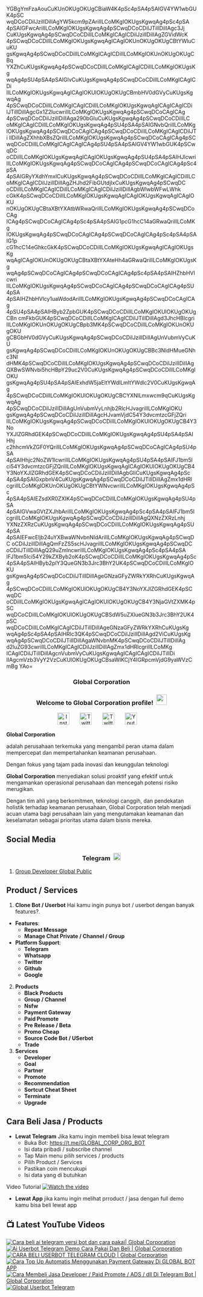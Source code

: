YGBgYmFzaAouCuKUnOKUgOKUgCBiaW4K4pSc4pSA4pSAIGV4YW1wbGUK4pSC
wqDCoCDilJzilIDilIAgYW5kcm9pZArilILCoMKgIOKUgsKgwqAg4pSc4pSA
4pSAIGFwcArilILCoMKgIOKUgsKgwqAg4pSCwqDCoCDilJTilIDilIAgc3Jj
CuKUgsKgwqAg4pSCwqDCoCDilILCoMKgICAgICDilJzilIDilIAgZGVidWcK
4pSCwqDCoCDilILCoMKgIOKUgsKgwqAgICAgIOKUnOKUgOKUgCBtYWluCuKU
gsKgwqAg4pSCwqDCoCDilILCoMKgICAgICDilILCoMKgIOKUnOKUgOKUgCBq
YXZhCuKUgsKgwqAg4pSCwqDCoCDilILCoMKgICAgICDilILCoMKgIOKUgsKg
wqAg4pSU4pSA4pSAIGlvCuKUgsKgwqAg4pSCwqDCoCDilILCoMKgICAgICDi
lILCoMKgIOKUgsKgwqAgICAgIOKUlOKUgOKUgCBmbHV0dGVyCuKUgsKgwqAg
4pSCwqDCoCDilILCoMKgICAgICDilILCoMKgIOKUgsKgwqAgICAgICAgICDi
lJTilIDilIAgcGx1Z2lucwrilILCoMKgIOKUgsKgwqAg4pSCwqDCoCAgICAg
4pSCwqDCoCDilJzilIDilIAga290bGluCuKUgsKgwqAg4pSCwqDCoCDilILC
oMKgICAgICDilILCoMKgIOKUgsKgwqAg4pSU4pSA4pSAIGNvbQrilILCoMKg
IOKUgsKgwqAg4pSCwqDCoCAgICAg4pSCwqDCoCDilILCoMKgICAgICDilJTi
lIDilIAgZXhhbXBsZQrilILCoMKgIOKUgsKgwqAg4pSCwqDCoCAgICAg4pSC
wqDCoCDilILCoMKgICAgICAgICAg4pSU4pSA4pSAIGV4YW1wbGUK4pSCwqDC
oCDilILCoMKgIOKUgsKgwqAgICAgIOKUgsKgwqAg4pSU4pSA4pSAIHJlcwri
lILCoMKgIOKUgsKgwqAg4pSCwqDCoCAgICAg4pSCwqDCoCAgICAg4pSc4pSA
4pSAIGRyYXdhYmxlCuKUgsKgwqAg4pSCwqDCoCDilILCoMKgICAgICDilILC
oMKgICAgICDilJzilIDilIAgZHJhd2FibGUtdjIxCuKUgsKgwqAg4pSCwqDC
oCDilILCoMKgICAgICDilILCoMKgICAgICDilJzilIDilIAgbWlwbWFwLWhk
cGkK4pSCwqDCoCDilILCoMKgIOKUgsKgwqAgICAgIOKUgsKgwqAgICAgIOKU
nOKUgOKUgCBtaXBtYXAtbWRwaQrilILCoMKgIOKUgsKgwqAg4pSCwqDCoCAg
ICAg4pSCwqDCoCAgICAg4pSc4pSA4pSAIG1pcG1hcC14aGRwaQrilILCoMKg
IOKUgsKgwqAg4pSCwqDCoCAgICAg4pSCwqDCoCAgICAg4pSc4pSA4pSAIG1p
cG1hcC14eGhkcGkK4pSCwqDCoCDilILCoMKgIOKUgsKgwqAgICAgIOKUgsKg
wqAgICAgIOKUnOKUgOKUgCBtaXBtYXAteHh4aGRwaQrilILCoMKgIOKUgsKg
wqAg4pSCwqDCoCAgICAg4pSCwqDCoCAgICAg4pSc4pSA4pSAIHZhbHVlcwri
lILCoMKgIOKUgsKgwqAg4pSCwqDCoCAgICAg4pSCwqDCoCAgICAg4pSU4pSA
4pSAIHZhbHVlcy1uaWdodArilILCoMKgIOKUgsKgwqAg4pSCwqDCoCAgICAg
4pSU4pSA4pSAIHByb2ZpbGUK4pSCwqDCoCDilILCoMKgIOKUlOKUgOKUgCBn
cmFkbGUK4pSCwqDCoCDilILCoMKgICAgICDilJTilIDilIAgd3JhcHBlcgri
lILCoMKgIOKUnOKUgOKUgCBpb3MK4pSCwqDCoCDilILCoMKgIOKUnOKUgOKU
gCBGbHV0dGVyCuKUgsKgwqAg4pSCwqDCoCDilJzilIDilIAgUnVubmVyCuKU
gsKgwqAg4pSCwqDCoCDilILCoMKgIOKUnOKUgOKUgCBBc3NldHMueGNhc3Nl
dHMK4pSCwqDCoCDilILCoMKgIOKUgsKgwqAg4pSCwqDCoCDilJzilIDilIAg
QXBwSWNvbi5hcHBpY29uc2V0CuKUgsKgwqAg4pSCwqDCoCDilILCoMKgIOKU
gsKgwqAg4pSU4pSA4pSAIExhdW5jaEltYWdlLmltYWdlc2V0CuKUgsKgwqAg
4pSCwqDCoCDilILCoMKgIOKUlOKUgOKUgCBCYXNlLmxwcm9qCuKUgsKgwqAg
4pSCwqDCoCDilJzilIDilIAgUnVubmVyLnhjb2RlcHJvagrilILCoMKgIOKU
gsKgwqAg4pSCwqDCoCDilJzilIDilIAgcHJvamVjdC54Y3dvcmtzcGFjZQri
lILCoMKgIOKUgsKgwqAg4pSCwqDCoCDilILCoMKgIOKUlOKUgOKUgCB4Y3No
YXJlZGRhdGEK4pSCwqDCoCDilILCoMKgIOKUgsKgwqAg4pSU4pSA4pSAIHhj
c2hhcmVkZGF0YQrilILCoMKgIOKUgsKgwqAg4pSCwqDCoCAgICAg4pSU4pSA
4pSAIHhjc2NoZW1lcwrilILCoMKgIOKUgsKgwqAg4pSU4pSA4pSAIFJ1bm5l
ci54Y3dvcmtzcGFjZQrilILCoMKgIOKUgsKgwqAgICAgIOKUlOKUgOKUgCB4
Y3NoYXJlZGRhdGEK4pSCwqDCoCDilJzilIDilIAgbGliCuKUgsKgwqAg4pSc
4pSA4pSAIGxpbnV4CuKUgsKgwqAg4pSCwqDCoCDilJTilIDilIAgZmx1dHRl
cgrilILCoMKgIOKUnOKUgOKUgCBtYWNvcwrilILCoMKgIOKUgsKgwqAg4pSc
4pSA4pSAIEZsdXR0ZXIK4pSCwqDCoCDilILCoMKgIOKUgsKgwqAg4pSU4pSA
4pSAIGVwaGVtZXJhbArilILCoMKgIOKUgsKgwqAg4pSc4pSA4pSAIFJ1bm5l
cgrilILCoMKgIOKUgsKgwqAg4pSCwqDCoCDilJzilIDilIAgQXNzZXRzLnhj
YXNzZXRzCuKUgsKgwqAg4pSCwqDCoCDilILCoMKgIOKUgsKgwqAg4pSU4pSA
4pSAIEFwcEljb24uYXBwaWNvbnNldArilILCoMKgIOKUgsKgwqAg4pSCwqDC
oCDilJzilIDilIAgQmFzZS5scHJvagrilILCoMKgIOKUgsKgwqAg4pSCwqDC
oCDilJTilIDilIAgQ29uZmlncwrilILCoMKgIOKUgsKgwqAg4pSc4pSA4pSA
IFJ1bm5lci54Y29kZXByb2oK4pSCwqDCoCDilILCoMKgIOKUgsKgwqAg4pSc
4pSA4pSAIHByb2plY3QueGN3b3Jrc3BhY2UK4pSCwqDCoCDilILCoMKgIOKU
gsKgwqAg4pSCwqDCoCDilJTilIDilIAgeGNzaGFyZWRkYXRhCuKUgsKgwqAg
4pSCwqDCoCDilILCoMKgIOKUlOKUgOKUgCB4Y3NoYXJlZGRhdGEK4pSCwqDC
oCDilILCoMKgIOKUgsKgwqAgICAgIOKUlOKUgOKUgCB4Y3NjaGVtZXMK4pSC
wqDCoCDilILCoMKgIOKUlOKUgOKUgCBSdW5uZXIueGN3b3Jrc3BhY2UK4pSC
wqDCoCDilILCoMKgICAgICDilJTilIDilIAgeGNzaGFyZWRkYXRhCuKUgsKg
wqAg4pSc4pSA4pSAIHRlc3QK4pSCwqDCoCDilJzilIDilIAgd2ViCuKUgsKg
wqAg4pSCwqDCoCDilJTilIDilIAgaWNvbnMK4pSCwqDCoCDilJTilIDilIAg
d2luZG93cwrilILCoMKgICAgICDilJzilIDilIAgZmx1dHRlcgrilILCoMKg
ICAgICDilJTilIDilIAgcnVubmVyCuKUgsKgwqAgICAgICAgICDilJTilIDi
lIAgcmVzb3VyY2VzCuKUlOKUgOKUgCBsaWIKCjY4IGRpcmVjdG9yaWVzCmBg
YAo=

<!-- START GLOBAL CORPORATION -->
<h3 align="center">Global Corporation</h3>

<h3 align="center">
  Welcome to Global Corporation profile!
  <img src="https://media.giphy.com/media/hvRJCLFzcasrR4ia7z/giphy.gif" width="28">
</h3>

<!-- Social icons section -->
<p align="center">
  <a href="https://www.instagram.com/global__corporation/"><img width="32px" alt="Instagram" title="Telegram" src="https://upload.wikimedia.org/wikipedia/commons/a/a5/Instagram_icon.png"/></a>
  &#8287;&#8287;&#8287;&#8287;&#8287;
  <a href="https://t.me/GLOBAL_CORPORATION_ORG"><img width="32px" alt="Twitter" title="Telegram" src="https://upload.wikimedia.org/wikipedia/commons/8/82/Telegram_logo.svg"/></a>
  &#8287;&#8287;&#8287;&#8287;&#8287;
  <a href="https://twitter.com/global_corp_org"><img width="32px" alt="Twitter" title="Twitter" src="https://upload.wikimedia.org/wikipedia/commons/6/6f/Logo_of_Twitter.svg"/></a>
  &#8287;&#8287;&#8287;&#8287;&#8287;
  <a href="https://www.youtube.com/@global_Corporation"><img width="32px" alt="Youtube" title="Youtube" src="https://upload.wikimedia.org/wikipedia/commons/e/ef/Youtube_logo.png"/></a>
  &#8287;&#8287;&#8287;&#8287;&#8287;
</p>


**Global Corporation**

adalah perusahaan terkemuka yang mengambil peran utama dalam mempercepat dan mempertahankan keamanan perusahaan. 

Dengan fokus yang tajam pada inovasi dan keunggulan teknologi

**Global Corporation** menyediakan solusi proaktif yang efektif untuk mengamankan operasional perusahaan dan mencegah potensi risiko merugikan. 

Dengan tim ahli yang berkomitmen, teknologi canggih, dan pendekatan holistik terhadap keamanan perusahaan, Global Corporation telah menjadi acuan utama bagi perusahaan lain yang mengutamakan keamanan dan keselamatan sebagai prioritas utama dalam bisnis mereka.


## Social Media

<h3 align="center">
  Telegram
  <img src="https://upload.wikimedia.org/wikipedia/commons/8/82/Telegram_logo.svg" width="20">
</h3>

1. [Group Developer Global Public](https://t.me/DEVELOPER_GLOBAL_PUBLIC)

## Product / Services

1. **Clone Bot / Userbot**
  Hai kamu ingin punya bot / userbot dengan banyak features?. 
  - **Features**:
    - **Repeat Message**
    - **Manage Chat Private / Channel / Group**
  - **Platform Support**:
    - **Telegram**
    - **Whatsapp**
    - **Twitter**
    - **Github**
    - **Google** 
2. **Products**
    - **Black Products**
    - **Group / Channel**
    - **Nsfw**
    - **Payment Gateway**
    - **Paid Promote**
    - **Pre Release / Beta**
    - **Promo Cheap**
    - **Source Code Bot / USerbot**
    - **Trade**
3. **Services**
    - **Developer**
    - **Goal**
    - **Partner**
    - **Promote**
    - **Recommendation**
    - **Sortcut Cheat Sheet**
    - **Terminate**
    - **Upgrade**

## Cara Beli Jasa / Products 

- **Lewat Telegram**
  Jika kamu ingin membeli bisa lewat telegram
  -  Buka Bot: https://t.me/GLOBAL_CORP_ORG_BOT
  -  Isi data pribadi / subscribe channel
  -  Tap Main menu pilih services / products
  -  Pilih Product / Services
  -  Pastikan coin mencukupi
  -  Isi data yang di butuhkan
  
Video Tutorial
[![Watch the video](https://img.youtube.com/vi/TY0Y21C6asM/maxresdefault.jpg)](https://www.youtube.com/watch?v=TY0Y21C6asM)

- **Lewat App**
  jika kamu ingin melihat prroduct / jasa dengan full demo kamu bisa beli lewat app
 


## 📺 Latest YouTube Videos

  <!-- prettier-ignore-start -->
  <!-- BEGIN YOUTUBE-CARDS -->
[![Cara beli ai telegram versi bot dan cara pakai| Global Corporation](https://ytcards.demolab.com/?id=7LZhoklvS9A&title=Cara+beli+ai+telegram+versi+bot+dan+cara+pakai%7C+Global+Corporation&lang=id&timestamp=1710937415&background_color=%230d1117&title_color=%23ffffff&stats_color=%23dedede&max_title_lines=1&width=250&border_radius=5 "Cara beli ai telegram versi bot dan cara pakai| Global Corporation")](https://www.youtube.com/watch?v=7LZhoklvS9A)
[![Ai Userbot Telegram Demo Cara Pakai Dan Beli | Global Corporation](https://ytcards.demolab.com/?id=4mAZ6EgAhUo&title=Ai+Userbot+Telegram+Demo+Cara+Pakai+Dan+Beli+%7C+Global+Corporation&lang=id&timestamp=1710936251&background_color=%230d1117&title_color=%23ffffff&stats_color=%23dedede&max_title_lines=1&width=250&border_radius=5 "Ai Userbot Telegram Demo Cara Pakai Dan Beli | Global Corporation")](https://www.youtube.com/watch?v=4mAZ6EgAhUo)
[![CARA BELI USERBOT TELEGRAM CLOUD  | Global Corporation](https://ytcards.demolab.com/?id=uiDJwK9r3Cg&title=CARA+BELI+USERBOT+TELEGRAM+CLOUD++%7C+Global+Corporation&lang=id&timestamp=1710900440&background_color=%230d1117&title_color=%23ffffff&stats_color=%23dedede&max_title_lines=1&width=250&border_radius=5 "CARA BELI USERBOT TELEGRAM CLOUD  | Global Corporation")](https://www.youtube.com/watch?v=uiDJwK9r3Cg)
[![Cara Top Up Automatis Menggunakan Payment Gateway Di GLOBAL BOT APP](https://ytcards.demolab.com/?id=ADqzS5ORJsU&title=Cara+Top+Up+Automatis+Menggunakan+Payment+Gateway+Di+GLOBAL+BOT+APP&lang=id&timestamp=1710721879&background_color=%230d1117&title_color=%23ffffff&stats_color=%23dedede&max_title_lines=1&width=250&border_radius=5 "Cara Top Up Automatis Menggunakan Payment Gateway Di GLOBAL BOT APP")](https://www.youtube.com/watch?v=ADqzS5ORJsU)
[![Cara Membeli Jasa Developer / Paid Promote / ADS / dll Di Telegram Bot | Global Corporation](https://ytcards.demolab.com/?id=TY0Y21C6asM&title=Cara+Membeli+Jasa+Developer+%2F+Paid+Promote+%2F+ADS+%2F+dll+Di+Telegram+Bot+%7C+Global+Corporation&lang=id&timestamp=1710717990&background_color=%230d1117&title_color=%23ffffff&stats_color=%23dedede&max_title_lines=1&width=250&border_radius=5 "Cara Membeli Jasa Developer / Paid Promote / ADS / dll Di Telegram Bot | Global Corporation")](https://www.youtube.com/watch?v=TY0Y21C6asM)
[![Global Userbot Telegram](https://ytcards.demolab.com/?id=Kyj1Zl04_68&title=Global+Userbot+Telegram&lang=id&timestamp=1710690464&background_color=%230d1117&title_color=%23ffffff&stats_color=%23dedede&max_title_lines=1&width=250&border_radius=5 "Global Userbot Telegram")](https://www.youtube.com/watch?v=Kyj1Zl04_68)
<!-- END YOUTUBE-CARDS -->
  <!-- prettier-ignore-end -->
<!-- END GLOBAL CORPORATION -->